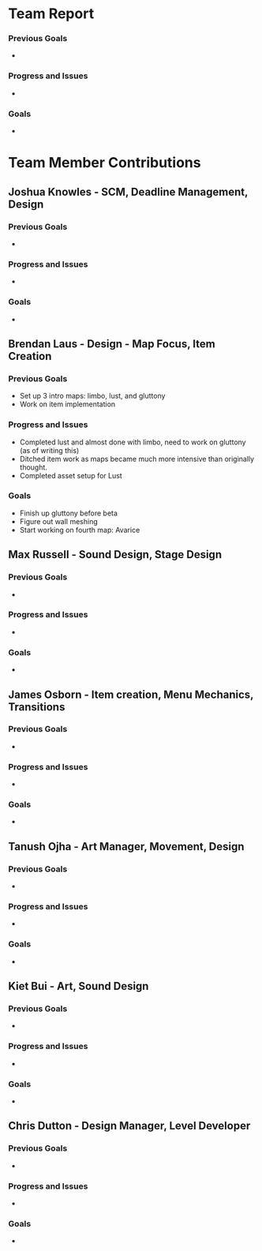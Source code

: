 # Team Report

### Previous Goals

*  

### Progress and Issues

* 

### Goals

* 

# Team Member Contributions

## Joshua Knowles \- SCM, Deadline Management, Design

### Previous Goals

*  

### Progress and Issues

* 

### Goals

* 

## Brendan Laus \- Design \- Map Focus, Item Creation

### Previous Goals
*  Set up 3 intro maps: limbo, lust, and gluttony
* Work on item implementation

### Progress and Issues
* Completed lust and almost done with limbo, need to work on gluttony (as of writing this)
* Ditched item work as maps became much more intensive than originally thought.
* Completed asset setup for Lust

### Goals
* Finish up gluttony before beta
* Figure out wall meshing
* Start working on fourth map: Avarice

## Max Russell \- Sound Design, Stage Design

### Previous Goals

*  

### Progress and Issues

* 

### Goals

* 

## James Osborn \- Item creation, Menu Mechanics, Transitions

### Previous Goals

*  

### Progress and Issues

* 

### Goals

* 

## Tanush Ojha \- Art Manager, Movement, Design

### Previous Goals

*  

### Progress and Issues

* 

### Goals

* 

## Kiet Bui \- Art, Sound Design

### Previous Goals

*  

### Progress and Issues

* 

### Goals

* 

## Chris Dutton \- Design Manager, Level Developer

### Previous Goals

*  

### Progress and Issues

* 

### Goals

* 

